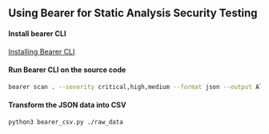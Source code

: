 ## Using Bearer for Static Analysis Security Testing

#### Install bearer CLI
[Installing Bearer CLI](https://docs.bearer.com/reference/installation/)



#### Run Bearer CLI on the source code

```bash
bearer scan . --severity critical,high,medium --format json --output Alphazap_8.1_bearer.json
```


#### Transform the JSON data into CSV

```bash
python3 bearer_csv.py ./raw_data
```
